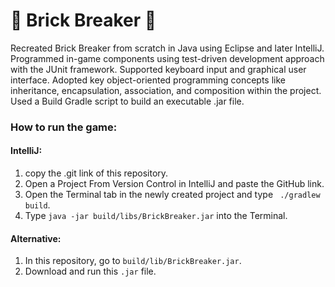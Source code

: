 # 🧱 Brick Breaker 🧱
Recreated Brick Breaker from scratch in Java using Eclipse and later IntelliJ. Programmed in-game components using test-driven development approach with the JUnit framework. Supported keyboard input and graphical user interface. Adopted key object-oriented programming concepts like inheritance, encapsulation, association, and composition within the project. Used a Build Gradle script to build an executable .jar file.

### How to run the game:
#### IntelliJ:
1) copy the .git link of this repository.
2) Open a Project From Version Control in IntelliJ and paste the GitHub link.
3) Open the Terminal tab in the newly created project and type ``` ./gradlew build```.
4) Type ```java -jar build/libs/BrickBreaker.jar``` into the Terminal.
#### Alternative:
1) In this repository, go to ```build/lib/BrickBreaker.jar```.
2) Download and run this ```.jar``` file.
